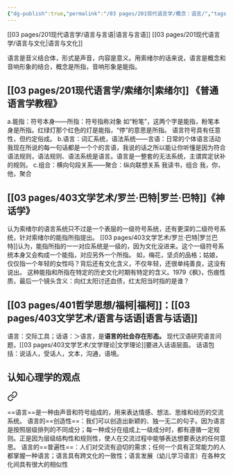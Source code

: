 ```yaml
---
{"dg-publish":true,"permalink":"/03 pages/201现代语言学/概念：语言/","tags":["语言学"],"created":"2024-11-30T20:56:53.653+08:00","updated":"2025-03-02T15:03:21.826+08:00"}
---
```


[[03 pages/201现代语言学/语言与言语\|语言与言语]]
[[03 pages/201现代语言学/语言与文化\|语言与文化]]

语言是音义结合体，形式是声音，内容是意义。用索绪尔的话来说，语言是概念和音响形象的结合，概念是所指，音响形象是能指。

## [[03 pages/201现代语言学/索绪尔\|索绪尔]] 《普通语言学教程》
a.能指：符号本身——所指：符号指称对象
如“粉笔”，这两个字是能指，粉笔本身是所指。红绿灯那个红色的灯是能指，“停”的意思是所指。
语言符号具有任意性，但约定俗成。
b.语言：词汇系统，语法系统——言语：日常的个体语言活动
我现在所说的每一句话都是一个个的言语，我说的话之所以能让你听懂是因为符合语法规则，语法规则、语法系统是语言。语言是一整套的无法系统，主谓宾定状补的规则。
c.组合：横向句段关系——聚合：纵向联想关系
我读书，组合
我，你，他，聚合

## [[03 pages/403文学艺术/罗兰·巴特\|罗兰·巴特]]《神话学》 
认为索绪尔的语言系统只不过是一个表层的一级符号系统，还有更深的二级符号系统，针对索绪尔的能指所指提出。
[[03 pages/403文学艺术/罗兰·巴特\|罗兰巴特]]认为，能指所指的一一对应系统是一级的，因为文化没进来。这个一级符号系统本身又会构成一个能指，对应另外一个所指。
如，梅花，坚贞的品格；姑娘，仅仅指一个年轻的女性吗？背后还有文化含义，不仅年轻，还很单纯善良，这没有说出。
这种能指和所指在特定的历史文化时期有特定的含义。1979《枫》，伤痕性质，最后一个镜头含义：向红太阳讨还血债，红太阳当时指的是谁？
<style> .container {font-family: sans-serif; text-align: center;} .button-wrapper button {z-index: 1;height: 40px; width: 100px; margin: 10px;padding: 5px;} .excalidraw .App-menu_top .buttonList { display: flex;} .excalidraw-wrapper { height: 800px; margin: 50px; position: relative;} :root[dir="ltr"] .excalidraw .layer-ui__wrapper .zen-mode-transition.App-menu_bottom--transition-left {transform: none;} </style><script src="https://cdn.jsdelivr.net/npm/react@17/umd/react.production.min.js"></script><script src="https://cdn.jsdelivr.net/npm/react-dom@17/umd/react-dom.production.min.js"></script><script type="text/javascript" src="https://cdn.jsdelivr.net/npm/@excalidraw/excalidraw@0/dist/excalidraw.production.min.js"></script><div id="C_2第一章：文学本质论：文学是什么？_2023-05-11_2244.30.excalidraw.md1"></div><script>(function(){const InitialData={"type":"excalidraw","version":2,"source":"https://github.com/zsviczian/obsidian-excalidraw-plugin/releases/tag/1.8.26","elements":[{"type":"rectangle","version":63,"versionNonce":354941341,"isDeleted":false,"id":"PoaOXXCifYnGtvVrif2CT","fillStyle":"hachure","strokeWidth":1,"strokeStyle":"solid","roughness":1,"opacity":100,"angle":0,"x":-192.43753051757812,"y":-197.10353088378906,"strokeColor":"#000000","backgroundColor":"transparent","width":113,"height":57,"seed":1538282109,"groupIds":[],"roundness":{"type":3},"boundElements":[{"type":"text","id":"XgNOFECW"}],"updated":1683816367692,"link":null,"locked":false},{"type":"text","version":36,"versionNonce":166853810,"isDeleted":false,"id":"XgNOFECW","fillStyle":"hachure","strokeWidth":1,"strokeStyle":"solid","roughness":1,"opacity":100,"angle":0,"x":-155.93753051757812,"y":-180.60353088378906,"strokeColor":"#000000","backgroundColor":"transparent","width":40,"height":24,"seed":911932125,"groupIds":[],"roundness":null,"boundElements":[],"updated":1692154291178,"link":null,"locked":false,"fontSize":20,"fontFamily":4,"text":"能指","rawText":"能指","textAlign":"center","verticalAlign":"middle","containerId":"PoaOXXCifYnGtvVrif2CT","originalText":"能指","lineHeight":1.2,"baseline":19},{"type":"rectangle","version":101,"versionNonce":2025746429,"isDeleted":false,"id":"a7vj3UsjcOYomf4-K1pXO","fillStyle":"hachure","strokeWidth":1,"strokeStyle":"solid","roughness":1,"opacity":100,"angle":0,"x":-4.044586181640625,"y":-198.8892059326172,"strokeColor":"#000000","backgroundColor":"transparent","width":113,"height":57,"seed":1942292019,"groupIds":[],"roundness":{"type":3},"boundElements":[{"type":"text","id":"zowCM88s"}],"updated":1683816370473,"link":null,"locked":false},{"type":"text","version":82,"versionNonce":62101106,"isDeleted":false,"id":"zowCM88s","fillStyle":"hachure","strokeWidth":1,"strokeStyle":"solid","roughness":1,"opacity":100,"angle":0,"x":32.455413818359375,"y":-182.3892059326172,"strokeColor":"#000000","backgroundColor":"transparent","width":40,"height":24,"seed":743163859,"groupIds":[],"roundness":null,"boundElements":[],"updated":1692154291179,"link":null,"locked":false,"fontSize":20,"fontFamily":4,"text":"所指","rawText":"所指","textAlign":"center","verticalAlign":"middle","containerId":"a7vj3UsjcOYomf4-K1pXO","originalText":"所指","lineHeight":1.2,"baseline":19},{"type":"text","version":48,"versionNonce":228325426,"isDeleted":false,"id":"lVWs2hnr","fillStyle":"hachure","strokeWidth":1,"strokeStyle":"solid","roughness":1,"opacity":100,"angle":0,"x":-161.83041381835938,"y":-128.8713836669922,"strokeColor":"#000000","backgroundColor":"transparent","width":36.57997131347656,"height":24,"seed":573354387,"groupIds":[],"roundness":null,"boundElements":[],"updated":1692154291180,"link":null,"locked":false,"fontSize":20,"fontFamily":4,"text":"rose","rawText":"rose","textAlign":"left","verticalAlign":"top","containerId":null,"originalText":"rose","lineHeight":1.2,"baseline":19},{"type":"text","version":49,"versionNonce":127017458,"isDeleted":false,"id":"ICoYEp5s","fillStyle":"hachure","strokeWidth":1,"strokeStyle":"solid","roughness":1,"opacity":100,"angle":0,"x":26.562530517578125,"y":-130.6570587158203,"strokeColor":"#000000","backgroundColor":"transparent","width":60,"height":24,"seed":1381629501,"groupIds":[],"roundness":null,"boundElements":[],"updated":1692154291182,"link":null,"locked":false,"fontSize":20,"fontFamily":4,"text":"玫瑰花","rawText":"玫瑰花","textAlign":"left","verticalAlign":"top","containerId":null,"originalText":"玫瑰花","lineHeight":1.2,"baseline":19},{"type":"arrow","version":52,"versionNonce":1069998835,"isDeleted":false,"id":"9Y8QwOlL8H2_sDb2BprKT","fillStyle":"hachure","strokeWidth":1,"strokeStyle":"solid","roughness":1,"opacity":100,"angle":0,"x":-42.187530517578125,"y":-175.29994201660156,"strokeColor":"#000000","backgroundColor":"transparent","width":9.8214111328125,"height":167.85714721679688,"seed":251899539,"groupIds":[],"roundness":{"type":2},"boundElements":[{"type":"text","id":"vAGIRjif"}],"updated":1683816382456,"link":null,"locked":false,"startBinding":null,"endBinding":null,"lastCommittedPoint":null,"startArrowhead":null,"endArrowhead":"arrow","points":[[0,0],[-9.8214111328125,167.85714721679688]]},{"type":"text","version":19,"versionNonce":1016927154,"isDeleted":false,"id":"vAGIRjif","fillStyle":"hachure","strokeWidth":1,"strokeStyle":"solid","roughness":1,"opacity":100,"angle":0,"x":-68.99636840820312,"y":-112.90179443359375,"strokeColor":"#000000","backgroundColor":"transparent","width":120,"height":24,"seed":1219650643,"groupIds":[],"roundness":null,"boundElements":[],"updated":1692154291184,"link":null,"locked":false,"fontSize":20,"fontFamily":4,"text":"一级符号系统","rawText":"一级符号系统","textAlign":"center","verticalAlign":"middle","containerId":"9Y8QwOlL8H2_sDb2BprKT","originalText":"一级符号系统","lineHeight":1.2,"baseline":19},{"type":"rectangle","version":100,"versionNonce":949377917,"isDeleted":false,"id":"5VQWBeeXAG_r7uuH2Dr02","fillStyle":"hachure","strokeWidth":1,"strokeStyle":"solid","roughness":1,"opacity":100,"angle":0,"x":-113.86611938476562,"y":19.860733032226562,"strokeColor":"#000000","backgroundColor":"transparent","width":113,"height":57,"seed":205114429,"groupIds":[],"roundness":{"type":3},"boundElements":[{"type":"text","id":"0b5y6iX6"}],"updated":1683816351787,"link":null,"locked":false},{"type":"text","version":72,"versionNonce":2128858482,"isDeleted":false,"id":"0b5y6iX6","fillStyle":"hachure","strokeWidth":1,"strokeStyle":"solid","roughness":1,"opacity":100,"angle":0,"x":-77.36611938476562,"y":36.36073303222656,"strokeColor":"#000000","backgroundColor":"transparent","width":40,"height":24,"seed":319765661,"groupIds":[],"roundness":null,"boundElements":[],"updated":1692154291184,"link":null,"locked":false,"fontSize":20,"fontFamily":4,"text":"能指","rawText":"能指","textAlign":"center","verticalAlign":"middle","containerId":"5VQWBeeXAG_r7uuH2Dr02","originalText":"能指","lineHeight":1.2,"baseline":19},{"type":"rectangle","version":176,"versionNonce":1283460467,"isDeleted":false,"id":"taIxPVYkjR6dLNWKHsBwj","fillStyle":"hachure","strokeWidth":1,"strokeStyle":"solid","roughness":1,"opacity":100,"angle":0,"x":242.38400268554688,"y":20.753616333007812,"strokeColor":"#000000","backgroundColor":"transparent","width":113,"height":57,"seed":1860048605,"groupIds":[],"roundness":{"type":3},"boundElements":[{"type":"text","id":"RyleRsa8"},{"id":"WC7xqhuyE5LNFetT0GVsC","type":"arrow"}],"updated":1683816360859,"link":null,"locked":false},{"type":"text","version":157,"versionNonce":1135431474,"isDeleted":false,"id":"RyleRsa8","fillStyle":"hachure","strokeWidth":1,"strokeStyle":"solid","roughness":1,"opacity":100,"angle":0,"x":278.8840026855469,"y":37.25361633300781,"strokeColor":"#000000","backgroundColor":"transparent","width":40,"height":24,"seed":16409875,"groupIds":[],"roundness":null,"boundElements":[],"updated":1692154291185,"link":null,"locked":false,"fontSize":20,"fontFamily":4,"text":"所指","rawText":"所指","textAlign":"center","verticalAlign":"middle","containerId":"taIxPVYkjR6dLNWKHsBwj","originalText":"所指","lineHeight":1.2,"baseline":19},{"type":"arrow","version":88,"versionNonce":921116978,"isDeleted":false,"id":"WC7xqhuyE5LNFetT0GVsC","fillStyle":"hachure","strokeWidth":1,"strokeStyle":"solid","roughness":1,"opacity":100,"angle":0,"x":15.848236083984375,"y":47.02149963378906,"strokeColor":"#000000","backgroundColor":"transparent","width":216.9642333984375,"height":6.04626569709481,"seed":1809575475,"groupIds":[],"roundness":{"type":2},"boundElements":[{"type":"text","id":"bHkRHeBY"}],"updated":1692154281528,"link":null,"locked":false,"startBinding":null,"endBinding":{"elementId":"taIxPVYkjR6dLNWKHsBwj","gap":9.571533203125,"focus":-0.18804630758392255},"lastCommittedPoint":null,"startArrowhead":null,"endArrowhead":"arrow","points":[[0,0],[216.9642333984375,6.04626569709481]]},{"type":"text","version":22,"versionNonce":1063295218,"isDeleted":false,"id":"bHkRHeBY","fillStyle":"hachure","strokeWidth":1,"strokeStyle":"solid","roughness":1,"opacity":100,"angle":0,"x":38.04463248233647,"y":64.33035278320312,"strokeColor":"#000000","backgroundColor":"transparent","width":120,"height":24,"seed":355374195,"groupIds":[],"roundness":null,"boundElements":[],"updated":1692154291186,"link":null,"locked":false,"fontSize":20,"fontFamily":4,"text":"二级符号系统","rawText":"二级符号系统","textAlign":"center","verticalAlign":"middle","containerId":"WC7xqhuyE5LNFetT0GVsC","originalText":"二级符号系统","lineHeight":1.2,"baseline":19},{"type":"text","version":49,"versionNonce":25471666,"isDeleted":false,"id":"2PXGFeiY","fillStyle":"hachure","strokeWidth":1,"strokeStyle":"solid","roughness":1,"opacity":100,"angle":0,"x":256.9196472167969,"y":90.77149963378906,"strokeColor":"#000000","backgroundColor":"transparent","width":40,"height":24,"seed":1141510419,"groupIds":[],"roundness":null,"boundElements":[],"updated":1692154291188,"link":null,"locked":false,"fontSize":20,"fontFamily":4,"text":"爱情","rawText":"爱情","textAlign":"left","verticalAlign":"top","containerId":null,"originalText":"爱情","lineHeight":1.2,"baseline":19},{"type":"line","version":30,"versionNonce":1817316563,"isDeleted":false,"id":"1LxP3OW12a_9qNurLj9Mm","fillStyle":"hachure","strokeWidth":1,"strokeStyle":"solid","roughness":1,"opacity":100,"angle":0,"x":-72.54464721679688,"y":-171.7285614013672,"strokeColor":"#000000","backgroundColor":"transparent","width":61.60711669921875,"height":0.892852783203125,"seed":1957229629,"groupIds":[],"roundness":{"type":2},"boundElements":[],"updated":1683816379765,"link":null,"locked":false,"startBinding":null,"endBinding":null,"lastCommittedPoint":null,"startArrowhead":null,"endArrowhead":null,"points":[[0,0],[61.60711669921875,0.892852783203125]]},{"type":"text","version":40,"versionNonce":281052274,"isDeleted":false,"id":"eNPH5oWr","fillStyle":"hachure","strokeWidth":1,"strokeStyle":"solid","roughness":1,"opacity":100,"angle":0,"x":102.45535278320312,"y":70.23573303222656,"strokeColor":"#000000","backgroundColor":"transparent","width":40,"height":24,"seed":185270835,"groupIds":[],"roundness":null,"boundElements":[],"updated":1692154291189,"link":null,"locked":false,"fontSize":20,"fontFamily":4,"text":"文化","rawText":"文化","textAlign":"left","verticalAlign":"top","containerId":null,"originalText":"文化","lineHeight":1.2,"baseline":19}],"appState":{"theme":"light","viewBackgroundColor":"#ffffff","currentItemStrokeColor":"#000000","currentItemBackgroundColor":"transparent","currentItemFillStyle":"hachure","currentItemStrokeWidth":1,"currentItemStrokeStyle":"solid","currentItemRoughness":1,"currentItemOpacity":100,"currentItemFontFamily":4,"currentItemFontSize":20,"currentItemTextAlign":"left","currentItemStartArrowhead":null,"currentItemEndArrowhead":"arrow","scrollX":536.8883508539108,"scrollY":320.8502574314808,"zoom":{"value":0.6458962259288138},"currentItemRoundness":"round","gridSize":null,"colorPalette":{},"currentStrokeOptions":null,"previousGridSize":null},"files":{}};InitialData.scrollToContent=true;App=()=>{const e=React.useRef(null),t=React.useRef(null),[n,i]=React.useState({width:void 0,height:void 0});return React.useEffect(()=>{i({width:t.current.getBoundingClientRect().width,height:t.current.getBoundingClientRect().height});const e=()=>{i({width:t.current.getBoundingClientRect().width,height:t.current.getBoundingClientRect().height})};return window.addEventListener("resize",e),()=>window.removeEventListener("resize",e)},[t]),React.createElement(React.Fragment,null,React.createElement("div",{className:"excalidraw-wrapper",ref:t},React.createElement(ExcalidrawLib.Excalidraw,{ref:e,width:n.width,height:n.height,initialData:InitialData,viewModeEnabled:!0,zenModeEnabled:!0,gridModeEnabled:!1})))},excalidrawWrapper=document.getElementById("C_2第一章：文学本质论：文学是什么？_2023-05-11_2244.30.excalidraw.md1");ReactDOM.render(React.createElement(App),excalidrawWrapper);})();</script>

## [[03 pages/401哲学思想/福柯\|福柯]]：[[03 pages/403文学艺术/语言与话语\|语言与话语]]
语言：交际工具；话语：＞语言，是**语言的社会存在形态。**
现代汉语研究语言问题，[[03 pages/403文学艺术/文学理论\|文学理论]]要进入话语层面。
话语包括：说话人，受话人，文本，沟通，语境。

## 认知心理学的观点


<div class="transclusion internal-embed is-loaded"><a class="markdown-embed-link" href="/03-pages/201//#57aae3" aria-label="Open link"><svg xmlns="http://www.w3.org/2000/svg" width="24" height="24" viewBox="0 0 24 24" fill="none" stroke="currentColor" stroke-width="2" stroke-linecap="round" stroke-linejoin="round" class="svg-icon lucide-link"><path d="M10 13a5 5 0 0 0 7.54.54l3-3a5 5 0 0 0-7.07-7.07l-1.72 1.71"></path><path d="M14 11a5 5 0 0 0-7.54-.54l-3 3a5 5 0 0 0 7.07 7.07l1.71-1.71"></path></svg></a><div class="markdown-embed">



==语言==是一种由声音和符号组成的，用来表达情感、想法、思维和经历的交流系统。 
语言的==创造性==：我们可以创造出新颖的、独一无二的句子。因为语言是按照层级排列的不同成分；每一种成分在组成上一级成分时，都有遵循一定规则。正是因为层级结构性和规则性，使人在交流过程中能够表达想要表达的任何意思。
语言的==普遍性==：人们对交流有迫切的需求；任何一个具有正常能力的人都掌握一种语言；语言具有跨文化的一致性；语言发展（幼儿学习语言）在各种文化间具有很大的相似性 

</div></div>

